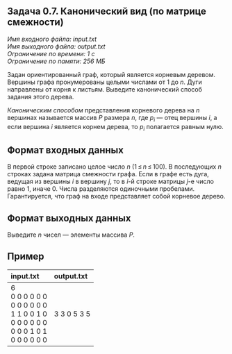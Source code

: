 
## Задача 0.7. Канонический вид (по матрице смежности)

*Имя входного файла:  input.txt  
Имя выходного файла:  output.txt  
Ограничение по времени: 1 с  
Ограничение по памяти: 256 МБ*  

Задан ориентированный граф, который является корневым деревом. Вершины графа пронумерованы целыми числами от 1  до _n_. Дуги направлены от корня к листьям. Выведите канонический способ задания этого дерева.

_Каноническим способом_  представления корневого дерева на  _n_ вершинах называется массив _P_  размера _n_, где  _p_$_i$ — отец вершины _i_, а если вершина _i_  является корнем дерева, то  _p_$_i$  полагается равным нулю.

## Формат входных данных

В первой строке записано целое число _n_  (1 ≤ _n_ ≤ 100). В последующих  _n_ строках задана матрица смежности графа. Если в графе есть дуга, ведущая из вершины _i_  в вершину _j_, то в  _i_-й строке матрицы  _j_-е число равно 1, иначе 0. Числа разделяются одиночными пробелами. Гарантируется, что граф на входе представляет собой корневое дерево.

## Формат выходных данных

Выведите  _n_ чисел — элементы массива _P_.

## Пример

|                                          input.txt                                          |  output.txt |
|:------------------------------------------------------------------------------------------- |:----------- |
| 6<br>0 0 0 0 0 0<br>0 0 0 0 0 0<br>1 1 0 0 1 0<br>0 0 0 0 0 0<br>0 0 0 1 0 1<br>0 0 0 0 0 0 | 3 3 0 5 3 5 |
